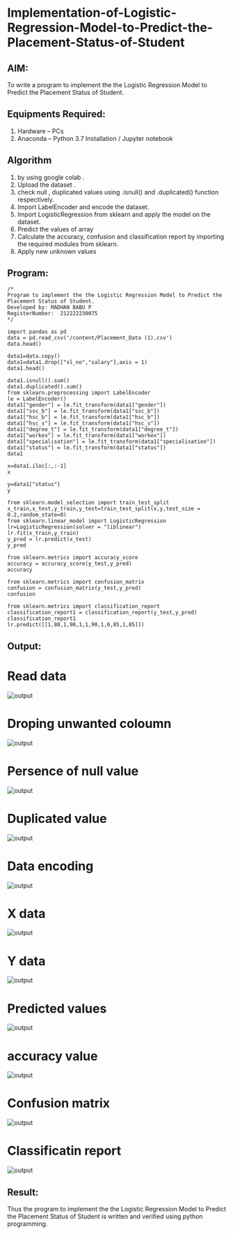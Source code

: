 # Implementation-of-Logistic-Regression-Model-to-Predict-the-Placement-Status-of-Student

## AIM:
To write a program to implement the the Logistic Regression Model to Predict the Placement Status of Student.

## Equipments Required:
1. Hardware – PCs
2. Anaconda – Python 3.7 Installation / Jupyter notebook

## Algorithm
1. by using google colab .
2. Upload the dataset .
3. check  null , duplicated values using .isnull() and .duplicated() function respectively.
3. Import LabelEncoder and encode the dataset.
4. Import LogisticRegression from sklearn and apply the model on the dataset. 
5. Predict the values of array
6. Calculate the accuracy, confusion and classification report by importing the required modules from sklearn. 
7. Apply new unknown values

## Program:
```
/*
Program to implement the the Logistic Regression Model to Predict the Placement Status of Student.
Developed by: MADHAN BABU P
RegisterNumber:  212222230075
*/

import pandas as pd
data = pd.read_csv('/content/Placement_Data (1).csv')
data.head()

data1=data.copy()
data1=data1.drop(["sl_no","salary"],axis = 1)
data1.head()

data1.isnull().sum()
data1.duplicated().sum()
from sklearn.preprocessing import LabelEncoder
le = LabelEncoder()
data1["gender"] = le.fit_transform(data1["gender"])
data1["ssc_b"] = le.fit_transform(data1["ssc_b"])
data1["hsc_b"] = le.fit_transform(data1["hsc_b"])
data1["hsc_s"] = le.fit_transform(data1["hsc_s"])
data1["degree_t"] = le.fit_transform(data1["degree_t"])
data1["workex"] = le.fit_transform(data1["workex"])
data1["specialisation"] = le.fit_transform(data1["specialisation"])
data1["status"] = le.fit_transform(data1["status"])
data1

x=data1.iloc[:,:-1]
x

y=data1["status"]
y

from sklearn.model_selection import train_test_split
x_train,x_test,y_train,y_test=train_test_split(x,y,test_size = 0.2,random_state=0)
from sklearn.linear_model import LogisticRegression
lr=LogisticRegression(solver = "liblinear")
lr.fit(x_train,y_train)
y_pred = lr.predict(x_test)
y_pred

from sklearn.metrics import accuracy_score
accuracy = accuracy_score(y_test,y_pred)
accuracy

from sklearn.metrics import confusion_matrix
confusion = confusion_matrix(y_test,y_pred)
confusion

from sklearn.metrics import classification_report
classification_report1 = classification_report(y_test,y_pred)
classification_report1
lr.predict([[1,80,1,90,1,1,90,1,0,85,1,85]])

```

## Output:

# Read data
![output](./a.png)
# Droping unwanted coloumn
![output](./b.png)
# Persence of null value
![output](./c.png)
# Duplicated value
![output](./d.png)
# Data encoding
![output](./e.png)
# X data
![output](./f.png)
# Y data
![output](./g.png)
# Predicted values
![output](./h.png)
# accuracy value
![output](./i.png)
# Confusion matrix
![output](./j.png)
# Classificatin report
![output](./k.png)
## Result:
Thus the program to implement the the Logistic Regression Model to Predict the Placement Status of Student is written and verified using python programming.
